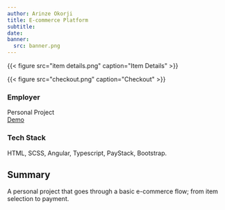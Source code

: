 ```yaml
---
author: Arinze Okorji
title: E-commerce Platform
subtitle: 
date:
banner:
  src: banner.png
---
```


<!--more-->
{{< figure src="item details.png" caption="Item Details" >}}

{{< figure src="checkout.png" caption="Checkout" >}}

### Employer
Personal Project <br>
[Demo](https://lawpavilion-store.netlify.app/)

### Tech Stack
HTML, SCSS, Angular, Typescript, PayStack, Bootstrap.

## Summary
A personal project that goes through a basic e-commerce flow; from item selection to payment.
